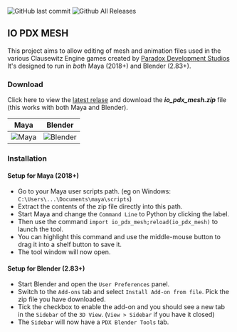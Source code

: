 ![GitHub last commit](https://img.shields.io/github/last-commit/ross-g/io_pdx_mesh.svg)
![Github All Releases](https://img.shields.io/github/downloads/ross-g/io_pdx_mesh/total.svg)
  
  
## IO PDX MESH
This project aims to allow editing of mesh and animation files used in the various Clausewitz Engine games created by [Paradox Development Studios](https://www.paradoxplaza.com) It's designed to run in *both* Maya (2018+) and Blender (2.83+).

### Download
Click here to view the [latest relase](https://github.com/ross-g/io_pdx_mesh/releases/latest) and download the __*io_pdx_mesh.zip*__ file (this works with both Maya and Blender).


| Maya          | Blender       |
| ------------- | ------------- |
| ![Maya](https://raw.githubusercontent.com/wiki/ross-g/io_pdx_mesh/images/maya/tool_ui_01.png)  | ![Blender](https://raw.githubusercontent.com/wiki/ross-g/io_pdx_mesh/images/blender/tool_ui_01.png)  |
  

### Installation
#### Setup for Maya (2018+)
* Go to your Maya user scripts path. (eg on Windows: `C:\Users\...\Documents\maya\scripts`)  
* Extract the contents of the zip file directly into this path.  
* Start Maya and change the `Command Line` to Python by clicking the label.  
* Then use the command `import io_pdx_mesh;reload(io_pdx_mesh)` to launch the tool.  
* You can highlight this command and use the middle-mouse button to drag it into a shelf button to save it.  
* The tool window will now open.

#### Setup for Blender (2.83+)
* Start Blender and open the `User Preferences` panel.  
* Switch to the `Add-ons` tab and select `Install Add-on from file`. Pick the zip file you have downloaded.  
* Tick the checkbox to enable the add-on and you should see a new tab in the `Sidebar` of the `3D View`. (`View > Sidebar` if you have it closed)  
* The `Sidebar` will now have a `PDX Blender Tools` tab.
